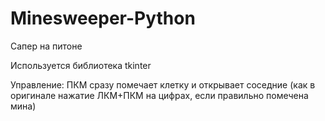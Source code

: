 # Minesweeper-Python
Сапер на питоне

Используется библиотека tkinter

Управление: ПКМ сразу помечает клетку и открывает соседние (как в оригинале нажатие ЛКМ+ПКМ на цифрах, если правильно помечена мина)
